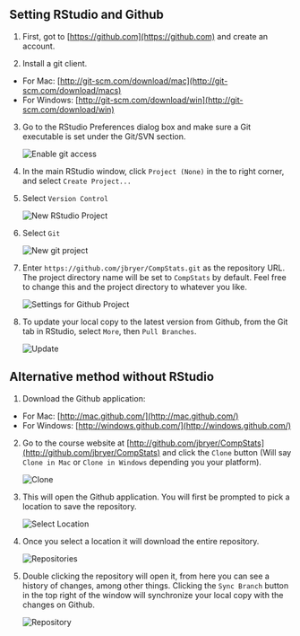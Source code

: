 ## Setting RStudio and Github

1. First, got to [https://github.com](https://github.com) and create an account.

2. Install a git client.  
* For Mac: [http://git-scm.com/download/mac](http://git-scm.com/download/macs)
* For Windows: [http://git-scm.com/download/win](http://git-scm.com/download/win)

3. Go to the RStudio Preferences dialog box and make sure a Git executable is set under the Git/SVN section.

	![Enable git access](Figures/rstudio-settings.png?raw=TRUE)

4. In the main RStudio window, click `Project (None)` in the to right corner, and select `Create Project...`

5. Select `Version Control`

	![New RStudio Project](Figures/rstudio-newproject1.png?raw=TRUE)

6. Select `Git`

	![New git project](Figures/rstudio-newproject2.png?raw=TRUE)

7. Enter `https://github.com/jbryer/CompStats.git` as the repository URL. The project directory name will be set to `CompStats` by default. Feel free to change this and the project directory to whatever you like.

	![Settings for Github Project](Figures/rstudio-newproject3.png?raw=TRUE)

8. To update your local copy to the latest version from Github, from the Git tab in RStudio, select `More`, then `Pull Branches`. 

	![Update](Figures/rstudio-gitpull.png?raw=TRUE)


## Alternative method without RStudio

1. Download the Github application:  
* For Mac: [http://mac.github.com/](http://mac.github.com/)
* For Windows: [http://windows.github.com/](http://windows.github.com/)

2. Go to the course website at [http://github.com/jbryer/CompStats](http://github.com/jbryer/CompStats) and click the `Clone` button (Will say `Clone in Mac` or `Clone in Windows` depending you your platform).


	![Clone](Figures/github-clone.png?raw=TRUE)

3. This will open the Github application. You will first be prompted to pick a location to save the repository.

	![Select Location](Figures/github-window1.png?raw=TRUE)

4. Once you select a location it will download the entire repository.

	![Repositories](Figures/github-window2.png?raw=TRUE)

5. Double clicking the repository will open it, from here you can see a history of changes, among other things. Clicking the `Sync Branch` button in the top right of the window will synchronize your local copy with the changes on Github.

	![Repository](Figures/github-window3.png?raw=TRUE)
